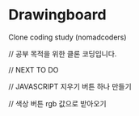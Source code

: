 # Drawingboard
Clone coding study (nomadcoders)

// 공부 목적을 위한 클론 코딩입니다.

// NEXT TO DO

// JAVASCRIPT 지우기 버튼 하나 만들기

// 색상 버튼 rgb 값으로 받아오기
